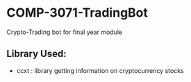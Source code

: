 # COMP-3071-TradingBot
Crypto-Trading bot for final year module 

## Library Used:
- ccxt : library getting information on cryptocurrency stocks
